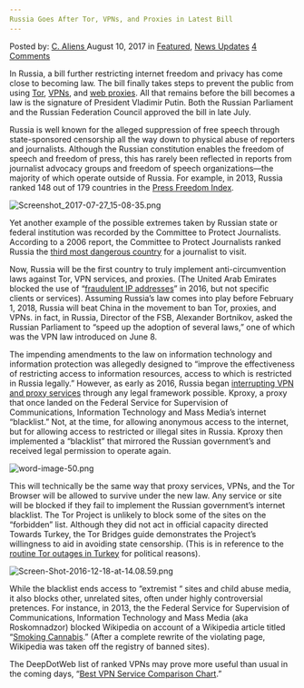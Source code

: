 ```yaml
---
Russia Goes After Tor, VPNs, and Proxies in Latest Bill
---
```

<article class="post-listing post-21858 post type-post status-publish format-standard has-post-thumbnail hentry 
 tag-bill tag-latest tag-proxies tag-russia  tag-vpns">
    <div class="post-inner">
        <span>Posted by: <a href="https://www.deepdotweb.com/author/caliens/" title="">C. Aliens </a></span>
    <span>August 10, 2017</span>
    <span>in <a href="https://www.deepdotweb.com/category/deepdot-news/" rel="category tag">Featured</a>, <a href="https://www.deepdotweb.com/category/news-updates/" rel="category tag">News Updates</a></span>
    <span><a href="https://www.deepdotweb.com/2017/08/10/russia-goes-tor-vpns-proxies-latest-bill/#comments">4 Comments</a></span>
    </p>
    <div class="clear"></div>
    <div class="entry">
    <p>In Russia, a bill further restricting internet freedom and privacy has come close to becoming law. The bill finally takes steps to prevent the public from using <a href="https://www.deepdotweb.com/tag/tor/">Tor</a>, <a href="https://www.deepdotweb.com/tag/vpn/">VPNs</a>, and <a href="https://www.deepdotweb.com/tag/proxy/">web proxies</a>. All that remains before the bill becomes a law is the signature of President Vladimir Putin. Both the Russian Parliament and the Russian Federation Council approved the bill in late July.</p>
    <p>Russia is well known for the alleged suppression of free speech through state-sponsored censorship all the way down to physical abuse of reporters and journalists. Although the Russian constitution enables the freedom of speech and freedom of press, this has rarely been reflected in reports from journalist advocacy groups and freedom of speech organizations—the majority of which operate outside of Russia. For example, in 2013, Russia ranked 148 out of 179 countries in the <a href="https://freedomhouse.org/report/freedom-press/2015/russia">Press Freedom Index</a>.</p>
    <p><img class="wp-image-21869 aligncenter" src="/imgs/2017/08/screenshot_2017-07-27_15-08-35-png.png" alt="Screenshot_2017-07-27_15-08-35.png" srcset="/imgs/2017/08/screenshot_2017-07-27_15-08-35-png.png 700w, /imgs/2017/08/screenshot_2017-07-27_15-08-35-png-300x133.png 300w" sizes="(max-width: 700px) 100vw, 700px" /></p>
    <p>Yet another example of the possible extremes taken by Russian state or federal institution was recorded by the Committee to Protect Journalists. According to a 2006 report, the Committee to Protect Journalists ranked Russia the <a href="http://www.cpj.org/news/2006/europe/russia10oct06na.html">third most dangerous country</a> for a journalist to visit.</p>
    <p>Now, Russia will be the first country to truly implement anti-circumvention laws against Tor, VPN services, and proxies. (The United Arab Emirates blocked the use of “<a href="https://www.deepdotweb.com/2016/08/05/new-united-arab-emirates-law-makes-using-tor-vpns-proxies-illegal/">fraudulent IP addresses</a>” in 2016, but not specific clients or services). Assuming Russia’s law comes into play before February 1, 2018, Russia will beat China in the movement to ban Tor, proxies, and VPNs. in fact, in Russia, Director of the FSB, Alexander Bortnikov, asked the Russian Parliament to “speed up the adoption of several laws,” one of which was the VPN law introduced on June 8.</p>
    <p>The impending amendments to the law on information technology and information protection was allegedly designed to &#8220;improve the effectiveness of restricting access to information resources, access to which is restricted in Russia legally.” However, as early as 2016, Russia began <a href="http://www.rbc.ru/technology_and_media/08/06/2017/593933e69a7947e7bd831e05">interrupting VPN and proxy services</a> through any legal framework possible. Kproxy, a proxy that once landed on the Federal Service for Supervision of Communications, Information Technology and Mass Media’s internet “blacklist.” Not, at the time, for allowing anonymous access to the internet, but for allowing access to restricted or illegal sites in Russia. Kproxy then implemented a “blacklist” that mirrored the Russian government&#8217;s and received legal permission to operate again.</p>
    <p><img class="wp-image-21870 aligncenter" src="/imgs/2017/08/word-image-50-png.png" alt="word-image-50.png" srcset="/imgs/2017/08/word-image-50-png.png 800w, /imgs/2017/08/word-image-50-png-300x188.png 300w" sizes="(max-width: 800px) 100vw, 800px" /></p>
    <p>This will technically be the same way that proxy services, VPNs, and the Tor Browser will be allowed to survive under the new law. Any service or site will be blocked if they fail to implement the Russian government&#8217;s internet blacklist. The Tor Project is unlikely to block some of the sites on the “forbidden” list. Although they did not act in official capacity directed Towards Turkey, the Tor Bridges guide demonstrates the Project’s willingness to aid in avoiding state censorship. (This is in reference to the <a href="https://www.deepdotweb.com/2016/12/30/turkish-government-permanently-bans-tor-vpn-services/">routine Tor outages in Turkey</a> for political reasons).</p>
    <p><img class="wp-image-21871 aligncenter" src="/imgs/2017/08/screen-shot-2016-12-18-at-14-08-59-png.png" alt="Screen-Shot-2016-12-18-at-14.08.59.png" srcset="/imgs/2017/08/screen-shot-2016-12-18-at-14-08-59-png.png 962w, /imgs/2017/08/screen-shot-2016-12-18-at-14-08-59-png-300x133.png 300w" sizes="(max-width: 962px) 100vw, 962px" /></p>
    <p>While the blacklist ends access to “extremist “ sites and child abuse media, it also blocks other, unrelated sites, often under highly controversial pretences. For instance, in 2013, the the Federal Service for Supervision of Communications, Information Technology and Mass Media (aka Roskomnadzor) blocked Wikipedia on account of a Wikipedia article titled “<a href="https://ru.wikipedia.org/wiki/%D0%9A%D1%83%D1%80%D0%B5%D0%BD%D0%B8%D0%B5_%D0%BA%D0%B0%D0%BD%D0%BD%D0%B0%D0%B1%D0%B8%D1%81%D0%B0">Smoking Cannabis</a>.” (After a complete rewrite of the violating page, Wikipedia was taken off the registry of banned sites).</p>
    <p>The DeepDotWeb list of ranked VPNs may prove more useful than usual in the coming days, “<a href="https://www.deepdotweb.com/vpn-comparison-chart/">Best VPN Service Comparison Chart</a>.”</p>
    </div>
    <span style="display:none"><a href="https://www.deepdotweb.com/tag/bill/" rel="tag">bill</a> <a href="https://www.deepdotweb.com/tag/latest/" rel="tag">latest</a> <a href="https://www.deepdotweb.com/tag/proxies/" rel="tag">proxies</a> <a href="https://www.deepdotweb.com/tag/russia/" rel="tag">russia</a>  <a href="https://www.deepdotweb.com/tag/vpns/" rel="tag">vpns</a></span> <span style="display:none" class="updated">2017-08-10</span>
    <div style="display:none" class="vcard author" itemprop="author" itemscope itemtype="http://schema.org/Person"><strong class="fn" itemprop="name"><a href="https://www.deepdotweb.com/author/caliens/" title="Posts by C. Aliens" rel="author">C. Aliens</a></strong></div>
    </div>
</article>

